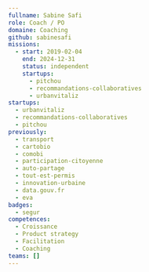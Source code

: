 ```yaml
---
fullname: Sabine Safi
role: Coach / PO
domaine: Coaching
github: sabinesafi
missions:
  - start: 2019-02-04
    end: 2024-12-31
    status: independent
    startups:
      - pitchou
      - recommandations-collaboratives
      - urbanvitaliz
startups:
  - urbanvitaliz
  - recommandations-collaboratives
  - pitchou
previously:
  - transport
  - cartobio
  - comobi
  - participation-citoyenne
  - auto-partage
  - tout-est-permis
  - innovation-urbaine
  - data.gouv.fr
  - eva
badges:
  - segur
competences:
  - Croissance
  - Product strategy
  - Facilitation
  - Coaching
teams: []
---
```

